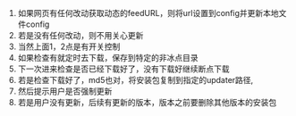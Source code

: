 1. 如果网页有任何改动获取动态的feedURL，则将url设置到config并更新本地文件config
2. 若是没有任何改动，则不用关心更新
3. 当然上面1，2点是有开关控制
4. 如果检查有就定时去下载，保存到特定的非冰点目录
5. 下一次进来检查是否已经下载好了，没有下载好继续断点下载
6. 若是检查下载好了，md5也对，将安装包复制到指定的updater路径,
7. 然后提示用户是否强制更新
8. 若是用户没有更新，后续有更新的版本，版本之前要删除其他版本的安装包